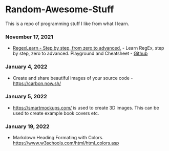 # Random-Awesome-Stuff
This is a repo of programming stuff I like from what I learn.


### November 17, 2021
- [RegexLearn - Step by step, from zero to advanced.](https://regexlearn.com/) - Learn RegEx, step by step, zero to advanced. Playground and Cheatsheet - [Github](https://github.com/aykutkardas/regexlearn.com)
### January 4, 2022
- Create and share beautiful images of your source code - https://carbon.now.sh/

### January 5, 2022
- https://smartmockups.com/ is used to create 3D images. This can be used to create example book covers etc.

### January 19, 2022
- Markdown Heading Formating with Colors. https://www.w3schools.com/html/html_colors.asp
